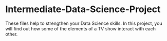 # Intermediate-Data-Science-Project
These files help to strengthen your Data Science skills.
In this project, you will find out how some of the elements of a TV show interact with each other.
